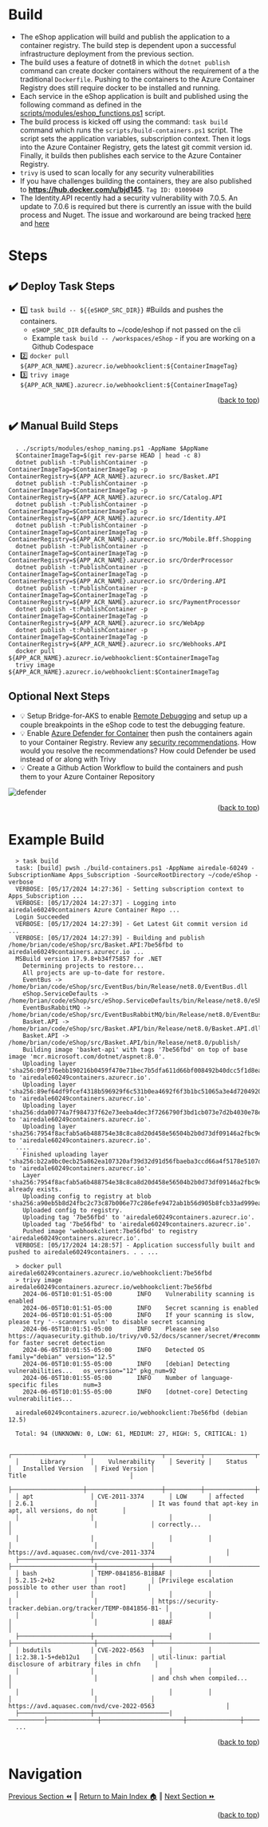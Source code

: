 Build
=============
* The eShop application will build and publish the application to a container registry. The build step is dependent upon a successful infrastructure deployment from the previous section. 
* The build uses a feature of dotnet8 in which the `dotnet publish` command can create docker containers without the requirement of a the traditional `Dockerfile`.  Pushing to the containers to the Azure Container Registry does still require docker to be installed and running. 
* Each service in the eShop application is built and published using the following command as defined in the [scripts/modules/eshop_functions.ps1](https://github.com/briandenicola/eShopOnAKS/blob/main/scripts/modules/eshop_functions.ps1#L121) script.
* The build process is kicked off using the command: `task build` command which runs the `scripts/build-containers.ps1` script.  The script sets the application variables, subscription context. Then it logs into the Azure Container Registry, gets the latest git commit version id. Finally, it builds then publishes each service to the Azure Container Registry.
* `trivy` is used to scan locally for any security vulnerabilities 
* If you have challenges building the containers, they are also published to **https://hub.docker.com/u/bjd145**.  `Tag ID: 01009049`
* The Identity.API recently had a security vulnerability with 7.0.5.  An update to 7.0.6 is required but there is currently an issue with the build process and Nuget.  The issue and workaround are being tracked [here](https://github.com/DuendeSoftware/Support/issues/1352) and [here](https://docs.duendesoftware.com/identityserver/v7/overview/security/#package-signing)

# Steps
## :heavy_check_mark: Deploy Task Steps
- :one: `task build -- ${{eSHOP_SRC_DIR}}` #Builds and pushes the containers.
  * `eSHOP_SRC_DIR` defaults to ~/code/eshop if not passed on the cli
  * Example `task build -- /workspaces/eShop` - if you are working on a Github Codespace
- :two: `docker pull ${APP_ACR_NAME}.azurecr.io/webhookclient:${ContainerImageTag}`
- :three: `trivy image ${APP_ACR_NAME}.azurecr.io/webhookclient:${ContainerImageTag}`
<p align="right">(<a href="#build">back to top</a>)</p>

## :heavy_check_mark: Manual Build Steps
```pwsh
  . ./scripts/modules/eshop_naming.ps1 -AppName $AppName
  $ContainerImageTag=$(git rev-parse HEAD | head -c 8)
  dotnet publish -t:PublishContainer -p ContainerImageTag=$ContainerImageTag -p ContainerRegistry=${APP_ACR_NAME}.azurecr.io src/Basket.API
  dotnet publish -t:PublishContainer -p ContainerImageTag=$ContainerImageTag -p ContainerRegistry=${APP_ACR_NAME}.azurecr.io src/Catalog.API
  dotnet publish -t:PublishContainer -p ContainerImageTag=$ContainerImageTag -p ContainerRegistry=${APP_ACR_NAME}.azurecr.io src/Identity.API
  dotnet publish -t:PublishContainer -p ContainerImageTag=$ContainerImageTag -p ContainerRegistry=${APP_ACR_NAME}.azurecr.io src/Mobile.Bff.Shopping
  dotnet publish -t:PublishContainer -p ContainerImageTag=$ContainerImageTag -p ContainerRegistry=${APP_ACR_NAME}.azurecr.io src/OrderProcessor
  dotnet publish -t:PublishContainer -p ContainerImageTag=$ContainerImageTag -p ContainerRegistry=${APP_ACR_NAME}.azurecr.io src/Ordering.API
  dotnet publish -t:PublishContainer -p ContainerImageTag=$ContainerImageTag -p ContainerRegistry=${APP_ACR_NAME}.azurecr.io src/PaymentProcessor
  dotnet publish -t:PublishContainer -p ContainerImageTag=$ContainerImageTag -p ContainerRegistry=${APP_ACR_NAME}.azurecr.io src/WebApp
  dotnet publish -t:PublishContainer -p ContainerImageTag=$ContainerImageTag -p ContainerRegistry=${APP_ACR_NAME}.azurecr.io src/Webhooks.API
  docker pull ${APP_ACR_NAME}.azurecr.io/webhookclient:$ContainerImageTag
  trivy image ${APP_ACR_NAME}.azurecr.io/webhookclient:$ContainerImageTag
```

## Optional Next Steps
* :bulb: Setup Bridge-for-AKS to enable [Remote Debugging](https://learn.microsoft.com/en-us/visualstudio/bridge/overview-bridge-to-kubernetes) and setup up a couple breakpoints in the eShop code to test the debugging feature.
* :bulb: Enable [Azure Defender for Container](https://portal.azure.com/#view/Microsoft_Azure_Security/SecurityMenuBlade/~/EnvironmentSettings) then push the containers again to your Container Registry. Review any [security recommendations](https://learn.microsoft.com/en-us/azure/defender-for-cloud/defender-for-containers-introduction).  How would you resolve the recommendations? How could Defender be used instead of or along with Trivy
* :bulb: Create a Github Action Workflow to build the containers and push them to your Azure Container Repository

![defender](../.assets/defender.png)
<p align="right">(<a href="#build">back to top</a>)</p>

# Example Build
```pwsh
  > task build
  task: [build] pwsh ./build-containers.ps1 -AppName airedale-60249 -SubscriptionName Apps_Subscription -SourceRootDirectory ~/code/eShop -verbose
  VERBOSE: [05/17/2024 14:27:36] - Setting subscription context to Apps_Subscription ...
  VERBOSE: [05/17/2024 14:27:37] - Logging into airedale60249containers Azure Container Repo ...
  Login Succeeded
  VERBOSE: [05/17/2024 14:27:39] - Get Latest Git commit version id ...
  VERBOSE: [05/17/2024 14:27:39] - Building and publish /home/brian/code/eShop/src/Basket.API:7be56fbd to airedale60249containers.azurecr.io ...
  MSBuild version 17.9.8+b34f75857 for .NET
    Determining projects to restore...
    All projects are up-to-date for restore.
    EventBus -> /home/brian/code/eShop/src/EventBus/bin/Release/net8.0/EventBus.dll
    eShop.ServiceDefaults -> /home/brian/code/eShop/src/eShop.ServiceDefaults/bin/Release/net8.0/eShop.ServiceDefaults.dll
    EventBusRabbitMQ -> /home/brian/code/eShop/src/EventBusRabbitMQ/bin/Release/net8.0/EventBusRabbitMQ.dll
    Basket.API -> /home/brian/code/eShop/src/Basket.API/bin/Release/net8.0/Basket.API.dll
    Basket.API -> /home/brian/code/eShop/src/Basket.API/bin/Release/net8.0/publish/
    Building image 'basket-api' with tags '7be56fbd' on top of base image 'mcr.microsoft.com/dotnet/aspnet:8.0'.
    Uploading layer 'sha256:09f376ebb190216b0459f470e71bec7b5dfa611d66bf008492b40dcc5f1d8eae' to 'airedale60249containers.azurecr.io'.
    Uploading layer 'sha256:89ef64df9fcef4318b596929f6c531b0ea4692f6f3b1bc51065a3e4d7204920b' to 'airedale60249containers.azurecr.io'.
    Uploading layer 'sha256:dda00774a7f984737f62e73eeba4dec3f7266790f3bd1cb073e7d2b4030e78e2' to 'airedale60249containers.azurecr.io'.
    Uploading layer 'sha256:7954f8acfab5a6b488754e38c8ca8d20d458e56504b2b0d73df09146a2fbc9ea' to 'airedale60249containers.azurecr.io'.
  ....
    Finished uploading layer 'sha256:b22a0bc0ecb25a862ea107320af39d32d91d56fbaeba3ccd66a4f5178e5107d8' to 'airedale60249containers.azurecr.io'.
    Layer 'sha256:7954f8acfab5a6b488754e38c8ca8d20d458e56504b2b0d73df09146a2fbc9ea' already exists.
    Uploading config to registry at blob 'sha256:a90eb5b8d24fbc2c73c87b006e77c286efe9472ab1b56d905b8fcb33ad999ea5',
    Uploaded config to registry.
    Uploading tag '7be56fbd' to 'airedale60249containers.azurecr.io'.
    Uploaded tag '7be56fbd' to 'airedale60249containers.azurecr.io'.
    Pushed image 'webhookclient:7be56fbd' to registry 'airedale60249containers.azurecr.io'.
  VERBOSE: [05/17/2024 14:28:57] - Application successfully built and pushed to airedale60249containers. . . ...

  > docker pull airedale60249containers.azurecr.io/webhookclient:7be56fbd
  > trivy image airedale60249containers.azurecr.io/webhookclient:7be56fbd
    2024-06-05T10:01:51-05:00       INFO    Vulnerability scanning is enabled
    2024-06-05T10:01:51-05:00       INFO    Secret scanning is enabled
    2024-06-05T10:01:51-05:00       INFO    If your scanning is slow, please try '--scanners vuln' to disable secret scanning
    2024-06-05T10:01:51-05:00       INFO    Please see also https://aquasecurity.github.io/trivy/v0.52/docs/scanner/secret/#recommendation for faster secret detection
    2024-06-05T10:01:55-05:00       INFO    Detected OS     family="debian" version="12.5"
    2024-06-05T10:01:55-05:00       INFO    [debian] Detecting vulnerabilities...   os_version="12" pkg_num=92
    2024-06-05T10:01:55-05:00       INFO    Number of language-specific files       num=3
    2024-06-05T10:01:55-05:00       INFO    [dotnet-core] Detecting vulnerabilities...

  airedale60249containers.azurecr.io/webhookclient:7be56fbd (debian 12.5)

  Total: 94 (UNKNOWN: 0, LOW: 61, MEDIUM: 27, HIGH: 5, CRITICAL: 1)

  ┌────────────────────┬─────────────────────┬──────────┬──────────────┬───────────────────────┬───────────────┬──────────────────────────────────────────────────────────────┐
  │      Library       │    Vulnerability    │ Severity │    Status    │   Installed Version   │ Fixed Version │                            Title                             │
  ├────────────────────┼─────────────────────┼──────────┼──────────────┼───────────────────────┼───────────────┼──────────────────────────────────────────────────────────────┤
  │ apt                │ CVE-2011-3374       │ LOW      │ affected     │ 2.6.1                 │               │ It was found that apt-key in apt, all versions, do not       │
  │                    │                     │          │              │                       │               │ correctly...                                                 │
  │                    │                     │          │              │                       │               │ https://avd.aquasec.com/nvd/cve-2011-3374                    │
  ├────────────────────┼─────────────────────┤          │              ├───────────────────────┼───────────────┼──────────────────────────────────────────────────────────────┤
  │ bash               │ TEMP-0841856-B18BAF │          │              │ 5.2.15-2+b2           │               │ [Privilege escalation possible to other user than root]      │
  │                    │                     │          │              │                       │               │ https://security-tracker.debian.org/tracker/TEMP-0841856-B1- │
  │                    │                     │          │              │                       │               │ 8BAF                                                         │
  ├────────────────────┼─────────────────────┤          │              ├───────────────────────┼───────────────┼──────────────────────────────────────────────────────────────┤
  │ bsdutils           │ CVE-2022-0563       │          │              │ 1:2.38.1-5+deb12u1    │               │ util-linux: partial disclosure of arbitrary files in chfn    │
  │                    │                     │          │              │                       │               │ and chsh when compiled...                                    │
  │                    │                     │          │              │                       │               │ https://avd.aquasec.com/nvd/cve-2022-0563                    │
  ├────────────────────┼─────────────────────|──────────├──────────────┼───────────────────────┼───────────────┼──────────────────────────────────────────────────────────────┤
  ...
```

<p align="right">(<a href="#build">back to top</a>)</p>

# Navigation
[Previous Section ⏪](./certificates.md) ‖ [Return to Main Index 🏠](../README.md) ‖ [Next Section ⏩](./deployment.md)
<p align="right">(<a href="#build">back to top</a>)</p>
